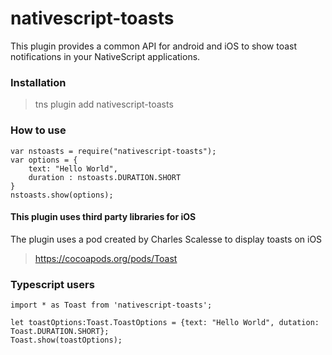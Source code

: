 # nativescript-toasts


This plugin provides a common API for android and iOS to show toast notifications in your NativeScript applications.


### Installation
> tns plugin add nativescript-toasts

### How to use
```
var nstoasts = require("nativescript-toasts");
var options = {
	text: "Hello World",
    duration : nstoasts.DURATION.SHORT
}
nstoasts.show(options);
```


#### This plugin uses third party libraries for iOS
The plugin uses a pod created by Charles Scalesse to display toasts on iOS
> https://cocoapods.org/pods/Toast

### Typescript users
```
import * as Toast from 'nativescript-toasts';

let toastOptions:Toast.ToastOptions = {text: "Hello World", dutation: Toast.DURATION.SHORT};
Toast.show(toastOptions);
```
